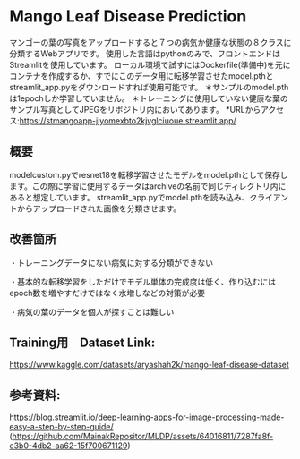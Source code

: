 # Mango Leaf Disease Prediction
マンゴーの葉の写真をアップロードすると７つの病気か健康な状態の８クラスに分類するWebアプリです。
使用した言語はpythonのみで、フロントエンドはStreamlitを使用しています。
ローカル環境で試すにはDockerfile(準備中)を元にコンテナを作成するか、すでにこのデータ用に転移学習させたmodel.pthとstreamlit_app.pyをダウンロードすれば使用可能です。
＊サンプルのmodel.pthは1epochしか学習していません。
＊トレーニングに使用していない健康な葉のサンプル写真としてJPEGをリポジトリ内においてあります。
*URLからアクセス:https://stmangoapp-jjyomexbto2kjvglciuoue.streamlit.app/

## 概要
modelcustom.pyでresnet18を転移学習させたモデルをmodel.pthとして保存します。この際に学習に使用するデータはarchiveの名前で同じディレクトリ内にあると想定しています。
streamlit_app.pyでmodel.pthを読み込み、クライアントからアップロードされた画像を分類させます。

## 改善箇所
・トレーニングデータにない病気に対する分類ができない　　

・基本的な転移学習をしただけでモデル単体の完成度は低く、作り込むにはepoch数を増やすだけではなく水増しなどの対策が必要　　

・病気の葉のデータを個人が探すことは難しい

## Training用　Dataset Link:
https://www.kaggle.com/datasets/aryashah2k/mango-leaf-disease-dataset

## 参考資料:
https://blog.streamlit.io/deep-learning-apps-for-image-processing-made-easy-a-step-by-step-guide/
(https://github.com/MainakRepositor/MLDP/assets/64016811/7287fa8f-e3b0-4db2-aa62-15f700671129)
